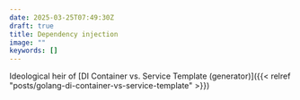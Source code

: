 ```yaml
---
date: 2025-03-25T07:49:30Z
draft: true
title: Dependency injection
image: ""
keywords: []
---
```


Ideological heir of [DI Container vs. Service Template
(generator)]({{< relref "posts/golang-di-container-vs-service-template" >}})
